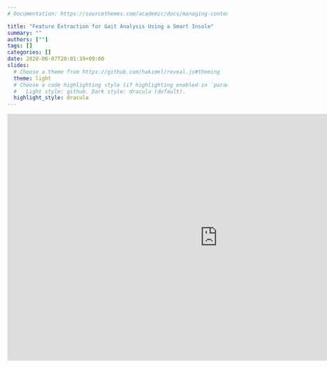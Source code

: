 ```yaml
---
# Documentation: https://sourcethemes.com/academic/docs/managing-content/

title: "Feature Extraction for Gait Analysis Using a Smart Insole"
summary: ""
authors: [""]
tags: []
categories: []
date: 2020-06-07T20:01:19+09:00
slides:
  # Choose a theme from https://github.com/hakimel/reveal.js#theming
  theme: light
  # Choose a code highlighting style (if highlighting enabled in `params.toml`)
  #   Light style: github. Dark style: dracula (default).
  highlight_style: dracula
---
```


<iframe src="https://onedrive.live.com/embed?cid=FCD2BB109D5AB9FB&amp;resid=FCD2BB109D5AB9FB%21176107&amp;authkey=AFj7DBS81cxKs7I&amp;em=2&amp;wdAr=1.7777777777777777" width="962px" height="565px" frameborder="0">Esto es un documento de <a target="_blank" href="https://office.com">Microsoft Office</a> incrustado con tecnología de <a target="_blank" href="https://office.com/webapps">Office</a>.</iframe>